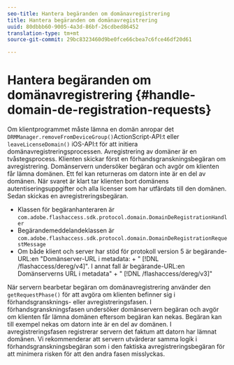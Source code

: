 ```yaml
---
seo-title: Hantera begäranden om domänavregistrering
title: Hantera begäranden om domänavregistrering
uuid: 80dbbb60-9005-4a3d-86bf-26cdbed86452
translation-type: tm+mt
source-git-commit: 29bc8323460d9be0fce66cbea7c6fce46df20d61

---
```



# Hantera begäranden om domänavregistrering {#handle-domain-de-registration-requests}

Om klientprogrammet måste lämna en domän anropar det `DRMManager.removeFromDeviceGroup()`ActionScript-API:t eller `leaveLicenseDomain()` iOS-API:t för att initiera domänavregistreringsprocessen. Avregistrering av domäner är en tvåstegsprocess. Klienten skickar först en förhandsgranskningsbegäran om avregistrering. Domänservern undersöker begäran och avgör om klienten får lämna domänen. Ett fel kan returneras om datorn inte är en del av domänen. När svaret är klart tar klienten bort domänens autentiseringsuppgifter och alla licenser som har utfärdats till den domänen. Sedan skickas en avregistreringsbegäran.

* Klassen för begäranhanteraren är `com.adobe.flashaccess.sdk.protocol.domain.DomainDeRegistrationHandler`
* Begärandemeddelandeklassen är `com.adobe.flashaccess.sdk.protocol.domain.DomainDeRegistrationRequestMessage`
* Om både klient och server har stöd för protokoll version 5 är begärande-URL:en &quot;Domänserver-URL i metadata: + &quot; [!DNL /flashaccess/dereg/v4]&quot;. I annat fall är begärande-URL:en Domänserverns URL i metadata&quot; + &quot; [!DNL /flashaccess/dereg/v3]&quot;

När servern bearbetar begäran om domänavregistrering använder den `getRequestPhase()` för att avgöra om klienten befinner sig i förhandsgransknings- eller avregistreringsfasen. I förhandsgranskningsfasen undersöker domänservern begäran och avgör om klienten får lämna domänen eftersom begäran kan nekas. Begäran kan till exempel nekas om datorn inte är en del av domänen. I avregistreringsfasen registrerar servern det faktum att datorn har lämnat domänen. Vi rekommenderar att servern utvärderar samma logik i förhandsgranskningsbegäran som i den faktiska avregistreringsbegäran för att minimera risken för att den andra fasen misslyckas.
